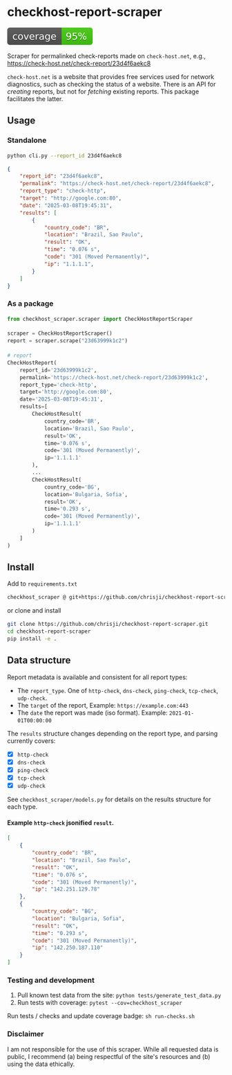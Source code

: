 # checkhost-report-scraper

![Coverage](tests/assets/coverage-badge.svg)

Scraper for permalinked check-reports made on `check-host.net`, e.g., https://check-host.net/check-report/23d4f6aekc8

`check-host.net` is a website that provides free services used for network diagnostics, such as checking the status of a website. There is an API for _creating_ reports, but not for _fetching_ existing reports. This package facilitates the latter.

## Usage

### Standalone 

```bash
python cli.py --report_id 23d4f6aekc8
```

```json
{
    "report_id": "23d4f6aekc8",
    "permalink": "https://check-host.net/check-report/23d4f6aekc8",
    "report_type": "check-http",
    "target": "http://google.com:80",
    "date": "2025-03-08T19:45:31",
    "results": [
        {
            "country_code": "BR",
            "location": "Brazil, Sao Paulo",
            "result": "OK",
            "time": "0.076 s",
            "code": "301 (Moved Permanently)",
            "ip": "1.1.1.1",
        }
    ]
}
```

### As a package

```python
from checkhost_scraper.scraper import CheckHostReportScraper

scraper = CheckHostReportScraper()
report = scraper.scrape("23d63999k1c2")

# report
CheckHostReport(
    report_id='23d63999k1c2',
    permalink='https://check-host.net/check-report/23d63999k1c2',
    report_type='check-http',
    target='http://google.com:80',
    date='2025-03-08T19:45:31',
    results=[
        CheckHostResult(
            country_code='BR',
            location='Brazil, Sao Paulo',
            result='OK',
            time='0.076 s',
            code='301 (Moved Permanently)',
            ip='1.1.1.1'
        ),
        ...
        CheckHostResult(
            country_code='BG',
            location='Bulgaria, Sofia',
            result='OK',
            time='0.293 s',
            code='301 (Moved Permanently)',
            ip='1.1.1.1'
        )
    ]
)
```

## Install

Add to `requirements.txt`

```txt
checkhost_scraper @ git+https://github.com/chrisji/checkhost-report-scraper.git@main
```

or clone and install

```bash
git clone https://github.com/chrisji/checkhost-report-scraper.git
cd checkhost-report-scraper
pip install -e .
```

## Data structure

Report metadata is available and consistent for all report types:
 * The `report_type`. One of `http-check`, `dns-check`, `ping-check`, `tcp-check`, `udp-check`.
 * The `target` of the report, Example: `https://example.com:443`
 * The `date` the report was made (iso format). Example: `2021-01-01T00:00:00`

The `results` structure changes depending on the report type, and parsing currently covers:

 - [x] `http-check`
 - [x] `dns-check`
 - [x] `ping-check`
 - [x] `tcp-check`
 - [x] `udp-check`

See `checkhost_scraper/models.py` for details on the results structure for each type.

#### Example `http-check` jsonified `result`.

```json
[
    {
        "country_code": "BR",
        "location": "Brazil, Sao Paulo",
        "result": "OK",
        "time": "0.076 s",
        "code": "301 (Moved Permanently)",
        "ip": "142.251.129.78"
    },
    {
        "country_code": "BG",
        "location": "Bulgaria, Sofia",
        "result": "OK",
        "time": "0.293 s",
        "code": "301 (Moved Permanently)",
        "ip": "142.250.187.110"
    }
]

```

### Testing and development

1) Pull known test data from the site: `python tests/generate_test_data.py`
2) Run tests with coverage: `pytest --cov=checkhost_scraper`

Run tests / checks and update coverage badge: `sh run-checks.sh`

### Disclaimer

I am not responsible for the use of this scraper. While all requested data is public, I recommend (a) being respectful of the site's resources and (b) using the data ethically.

